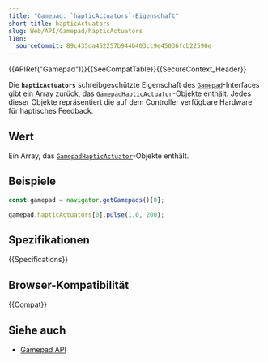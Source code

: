 ```yaml
---
title: "Gamepad: `hapticActuators`-Eigenschaft"
short-title: hapticActuators
slug: Web/API/Gamepad/hapticActuators
l10n:
  sourceCommit: 89c435da452257b944b403cc9e45036fcb22590e
---
```


{{APIRef("Gamepad")}}{{SeeCompatTable}}{{SecureContext_Header}}

Die **`hapticActuators`** schreibgeschützte Eigenschaft des [`Gamepad`](/de/docs/Web/API/Gamepad)-Interfaces gibt ein Array zurück, das [`GamepadHapticActuator`](/de/docs/Web/API/GamepadHapticActuator)-Objekte enthält. Jedes dieser Objekte repräsentiert die auf dem Controller verfügbare Hardware für haptisches Feedback.

## Wert

Ein Array, das [`GamepadHapticActuator`](/de/docs/Web/API/GamepadHapticActuator)-Objekte enthält.

## Beispiele

```js
const gamepad = navigator.getGamepads()[0];

gamepad.hapticActuators[0].pulse(1.0, 200);
```

## Spezifikationen

{{Specifications}}

## Browser-Kompatibilität

{{Compat}}

## Siehe auch

- [Gamepad API](/de/docs/Web/API/Gamepad_API)
